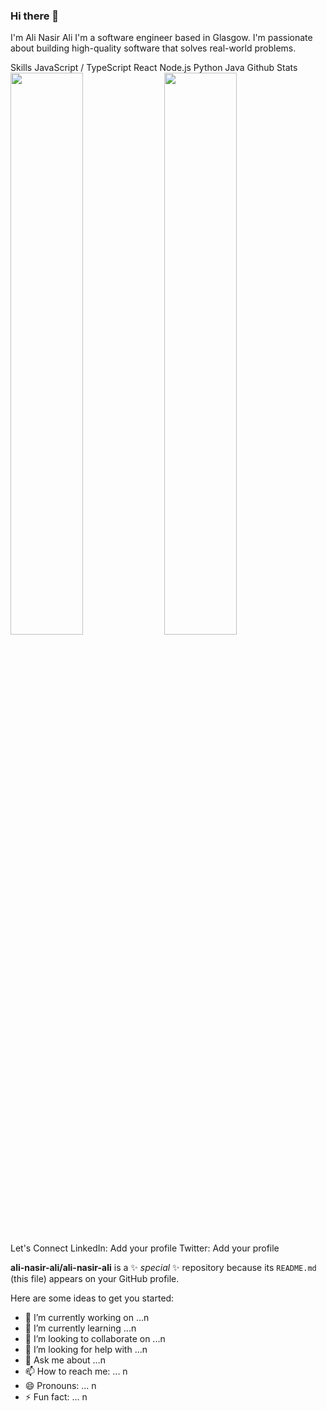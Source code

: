 ### Hi there 👋

I'm Ali Nasir Ali
I'm a software engineer based in Glasgow. I'm passionate about building high-quality software that solves real-world problems.

Skills
JavaScript / TypeScript
React
Node.js
Python
Java
Github Stats
<img src="https://github-readme-stats.vercel.app/api?username=ali-nasir-ali&show_icons=true&hide_border=true&theme=dark" width="48%"> <img src="https://github-readme-streak-stats.herokuapp.com/?user=ali-nasir-ali&hide_border=true&theme=dark" width="48%">
Let's Connect
LinkedIn: Add your profile
Twitter: Add your profile

**ali-nasir-ali/ali-nasir-ali** is a ✨ _special_ ✨ repository because its `README.md` (this file) appears on your GitHub profile.

Here are some ideas to get you started:

- 🔭 I’m currently working on ...n
- 🌱 I’m currently learning ...n
- 👯 I’m looking to collaborate on ...n
- 🤔 I’m looking for help with ...n
- 💬 Ask me about ...n
- 📫 How to reach me: ... n
- 😄 Pronouns: ... n
- ⚡ Fun fact: ... n

